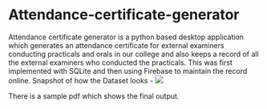# Attendance-certificate-generator
Attendance certificate generator is a python based desktop application which generates an attendance certificate for external examiners conducting practicals and orals in our college and also keeps a record of all the external examiners who conducted the practicals. This was first implemented with SQLite and then using Firebase to maintain the record online.
Snapshot of how the Dataset looks - 
![](output-images/datasetsnapshot.png)


There is a sample pdf which shows the final output.
